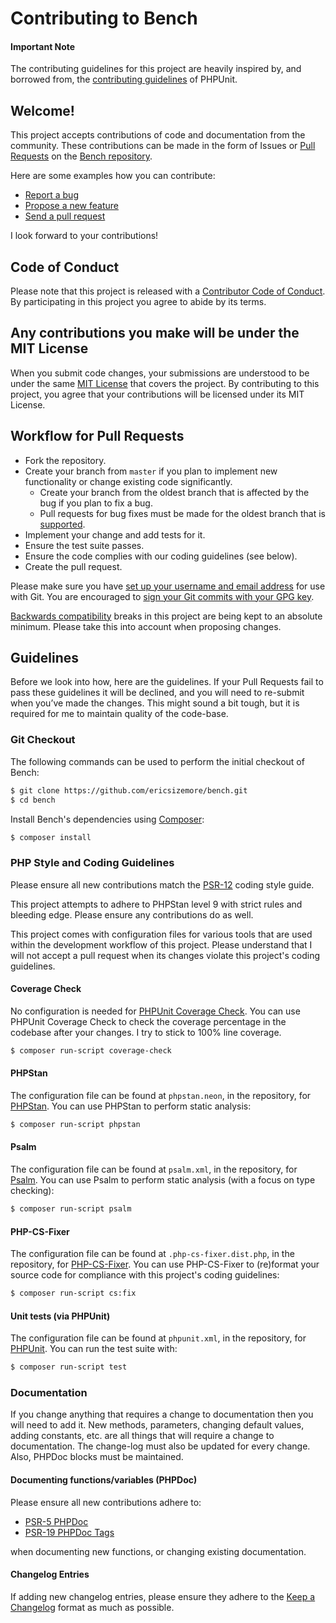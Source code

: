# Contributing to Bench

#### Important Note

The contributing guidelines for this project are heavily inspired by, and borrowed from, the [contributing guidelines](https://github.com/sebastianbergmann/phpunit/main/.github/CONTRIBUTING.md) of PHPUnit.

## Welcome!

This project accepts contributions of code and documentation from the community. 
These contributions can be made in the form of Issues or [Pull Requests](http://help.github.com/send-pull-requests/) on the [Bench repository](https://github.com/ericsizemore/bench).

Here are some examples how you can contribute:

* [Report a bug](https://github.com/ericsizemore/bench/issues/new?labels=bug,unverified&template=1-bug_report.yml)
* [Propose a new feature](https://github.com/ericsizemore/bench/issues/new?labels=enhancement,unverified&template=2-feature_request.yml)
* [Send a pull request](https://github.com/ericsizemore/bench/pulls)

I look forward to your contributions! 

## Code of Conduct

Please note that this project is released with a [Contributor Code of Conduct](CODE_OF_CONDUCT.md). By participating in this project you agree to abide by its terms.

## Any contributions you make will be under the MIT License

When you submit code changes, your submissions are understood to be under the same [MIT License](https://github.com/ericsizemore/bench/blob/master/LICENSE.md) that covers the project. By contributing to this project, you agree that your contributions will be licensed under its MIT License.

## Workflow for Pull Requests

- Fork the repository.
- Create your branch from `master` if you plan to implement new functionality or change existing code significantly.
  - Create your branch from the oldest branch that is affected by the bug if you plan to fix a bug.
  - Pull requests for bug fixes must be made for the oldest branch that is [supported](https://github.com/ericsizemore/bench/blob/master/SECURITY.md).
- Implement your change and add tests for it.
- Ensure the test suite passes.
- Ensure the code complies with our coding guidelines (see below).
- Create the pull request.

Please make sure you have [set up your username and email address](https://git-scm.com/book/en/v2/Getting-Started-First-Time-Git-Setup) for use with Git.
You are encouraged to [sign your Git commits with your GPG key](https://docs.github.com/en/github/authenticating-to-github/signing-commits).

[Backwards compatibility](https://github.com/ericsizemore/bench/blob/master/backward-compatibility.md) breaks in this project are being kept to an absolute minimum. Please take this into account when proposing changes.

## Guidelines

Before we look into how, here are the guidelines. If your Pull Requests fail to pass these guidelines it will be declined, and you will need to re-submit when you’ve made the changes. This might sound a bit tough, but it is required for me to maintain quality of the code-base.

### Git Checkout

The following commands can be used to perform the initial checkout of Bench:

```bash
$ git clone https://github.com/ericsizemore/bench.git
$ cd bench
```

Install Bench's dependencies using [Composer](https://getcomposer.org/):

```bash
$ composer install
```

### PHP Style and Coding Guidelines

Please ensure all new contributions match the [PSR-12](https://www.php-fig.org/psr/psr-12/) coding style guide.

This project attempts to adhere to PHPStan level 9 with strict rules and bleeding edge. Please ensure any contributions do as well.

This project comes with configuration files for various tools that are used within the development workflow of this project. Please understand that I will not accept a pull request when its changes violate this project's coding guidelines.

#### Coverage Check

No configuration is needed for [PHPUnit Coverage Check](https://github.com/ericsizemore/phpunit-coverage-check). You can use PHPUnit Coverage Check to check the coverage percentage in the codebase after your changes. I try to stick to 100% line coverage.

```bash
$ composer run-script coverage-check
```

#### PHPStan

The configuration file can be found at `phpstan.neon`, in the repository, for [PHPStan](https://phpstan.org/). You can use PHPStan to perform static analysis:

```bash
$ composer run-script phpstan
```

#### Psalm

The configuration file can be found at `psalm.xml`, in the repository, for [Psalm](https://psalm.dev/). You can use Psalm to perform static analysis (with a focus on type checking):

```bash
$ composer run-script psalm
```

#### PHP-CS-Fixer

The configuration file can be found at `.php-cs-fixer.dist.php`, in the repository, for [PHP-CS-Fixer](https://github.com/PHP-CS-Fixer/PHP-CS-Fixer). You can use PHP-CS-Fixer to (re)format your source code for compliance with this project's coding guidelines:

```bash
$ composer run-script cs:fix
```

#### Unit tests (via PHPUnit)

The configuration file can be found at `phpunit.xml`, in the repository, for [PHPUnit](https://phpunit.de/index.html). You can run the test suite with:

```bash
$ composer run-script test
```

### Documentation

If you change anything that requires a change to documentation then you will need to add it. New methods, parameters, changing default values, adding constants, etc. are all things that will require a change to documentation. The change-log must also be updated for every change. Also, PHPDoc blocks must be maintained.

#### Documenting functions/variables (PHPDoc)

Please ensure all new contributions adhere to:

* [PSR-5 PHPDoc](https://github.com/php-fig/fig-standards/blob/master/proposed/phpdoc.md)
* [PSR-19 PHPDoc Tags](https://github.com/php-fig/fig-standards/blob/master/proposed/phpdoc-tags.md)

when documenting new functions, or changing existing documentation.

#### Changelog Entries

If adding new changelog entries, please ensure they adhere to the [Keep a Changelog](https://keepachangelog.com/en/1.1.0/) format as much as possible.
